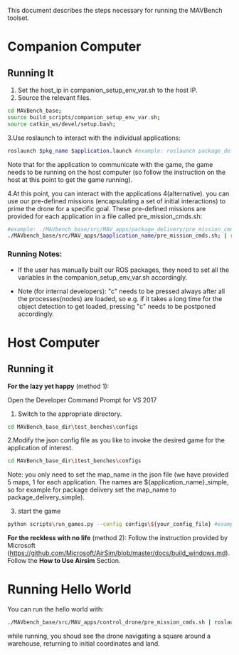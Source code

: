This document describes the steps necessary for running the MAVBench toolset. 
# Companion Computer  

## Running It
1. Set the host_ip in companion_setup_env_var.sh to the host IP.   
2. Source the relevant files.
```bash
cd MAVBench_base;
source build_scripts/companion_setup_env_var.sh;    
source catkin_ws/devel/setup.bash;    
```
3.Use roslaunch to interact with the individual applications:   
```bash
roslaunch $pkg_name $application.launch #example: roslaunch package_delivery scanning.launch;
``` 
Note that for the application to communicate with the game, the game needs to be running on the host computer (so follow the instruction on the host at this point to get the game running).

4.At this point, you can interact with the applications
4(alternative). you can use our pre-defined missions (encapsulating a set of initial interactions) to prime the drone for a specific goal. These pre-defined missions are provided for each application in a file called pre_mission_cmds.sh: 
```bash
#example: ./MAVbench_base/src/MAV_apps/package_delivery/pre_mission_cmds.sh | roslaunch $package_delivery $scanning.launch 
./MAVbench_base/src/MAV_apps/$application_name/pre_mission_cmds.sh; | roslaunch $pkg_name $application.launch;  
```


### Running Notes:
- If the user has manually built our ROS packages, they need to set all the variables in the companion_setup_env_var.sh accordingly.

- Note (for internal developers): "c" needs to be pressed always after all the processes(nodes) are loaded, so e.g. if it takes a long time for the object detection to get loaded, pressing "c" needs to be postponed accordingly. 

# Host Computer

## Running it 
**For the lazy yet happy** (method 1):

Open the Developer Command Prompt for VS 2017
1. Switch to the appropriate directory. 
```bash
cd MAVBench_base_dir\test_benches\configs
```
2.Modify the json config file as you like to invoke the desired game for the application of interest.
```bash
cd MAVBench_base_dir\1test_benches\configs
```
Note: you only need to set the map_name in the json file (we have provided 5 maps, 1 for each application. The names are ${application_name}_simple, so for example for package delivery set the map_name to package_delivery_simple).

3. start the game
```bash
python scripts\run_games.py --config configs\${your_config_file} #example:  python scripts\run_games.py --config configs\run_game_config.json
```
**For the reckless with no life** (method 2):
Follow the instruction provided by Microsoft (https://github.com/Microsoft/AirSim/blob/master/docs/build_windows.md). Follow the **How to Use Airsim** Section.  


# Running Hello World
You can run the hello world with: 
```basH
./MAVbench_base/src/MAV_apps/control_drone/pre_mission_cmds.sh | roslaunch control_drone control_drone.launch. 
```
while running, you shoud see the drone navigating a square around a warehouse, returning to initial coordinates and land.  


